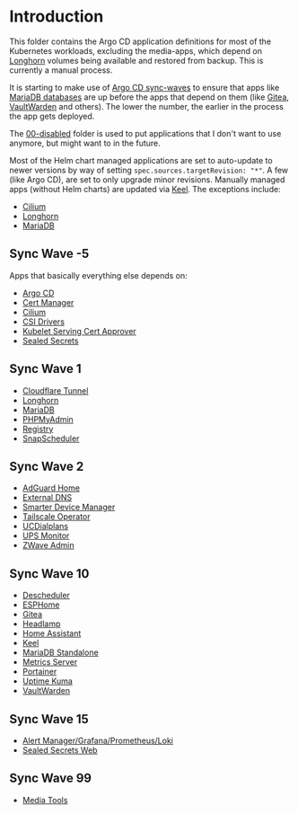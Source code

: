 # Introduction
This folder contains the Argo CD application definitions for most of the Kubernetes workloads, excluding the media-apps, which depend on [Longhorn](/longhorn) volumes being available and restored from backup. This is currently a manual process.

It is starting to make use of [Argo CD sync-waves](https://argo-cd.readthedocs.io/en/stable/user-guide/sync-waves/) to ensure that apps like [MariaDB databases](/mariadb) are up before the apps that depend on them (like [Gitea](/gitea), [VaultWarden](/vaultwarden) and others). The lower the number, the earlier in the process the app gets deployed.

The [00-disabled](/argocd-apps/00-disabled) folder is used to put applications that I don't want to use anymore, but might want to in the future.

Most of the Helm chart managed applications are set to auto-update to newer versions by way of setting `spec.sources.targetRevision: "*"`. A few (like Argo CD), are set to only upgrade minor revisions. Manually managed apps (without Helm charts) are updated via [Keel](/keel). The exceptions include:
* [Cilium](/cilium)
* [Longhorn](/longhorn)
* [MariaDB](/mariadb)

## Sync Wave -5
Apps that basically everything else depends on:
* [Argo CD](/argocd)
* [Cert Manager](/cert-manager)
* [Cilium](/cilium)
* [CSI Drivers](/csi-drivers)
* [Kubelet Serving Cert Approver](https://github.com/alex1989hu/kubelet-serving-cert-approver)
* [Sealed Secrets](/sealed-secrets)

## Sync Wave 1
* [Cloudflare Tunnel](/cloudflare-tunnel)
* [Longhorn](/longhorn)
* [MariaDB](/mariadb-galera)
* [PHPMyAdmin](/phpmyadmin)
* [Registry](/registry)
* [SnapScheduler](/snapscheduler)

## Sync Wave 2
* [AdGuard Home](/adguard)
* [External DNS](/external-dns)
* [Smarter Device Manager](/smarter-device-manager)
* [Tailscale Operator](/tailscale)
* [UCDialplans](/ucdialplans)
* [UPS Monitor](/home-automation/ups-monitor)
* [ZWave Admin](/home-automation/zwaveadmin)

## Sync Wave 10
* [Descheduler](/descheduler)
* [ESPHome](/home-automation/esphome)
* [Gitea](/gitea)
* [Headlamp](/headlamp)
* [Home Assistant](/home-automation/homeassist)
* [Keel](/keel)
* [MariaDB Standalone](/mariadb-standalone)
* [Metrics Server](/metrics-server)
* [Portainer](/portainer)
* [Uptime Kuma](/uptime-kuma)
* [VaultWarden](/vaultwarden)

## Sync Wave 15
* [Alert Manager/Grafana/Prometheus/Loki](/promstack)
* [Sealed Secrets Web](/sealed-secrets-web)

## Sync Wave 99
* [Media Tools](/media-tools)